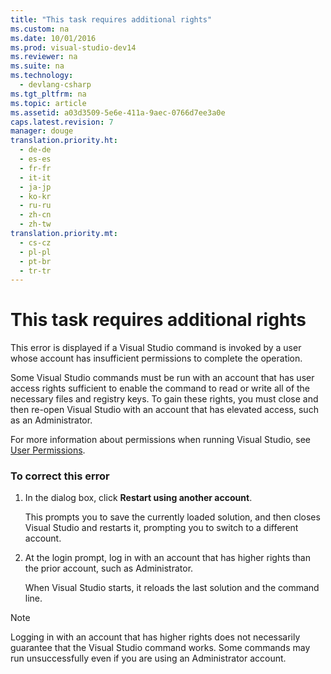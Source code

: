 ```yaml
---
title: "This task requires additional rights"
ms.custom: na
ms.date: 10/01/2016
ms.prod: visual-studio-dev14
ms.reviewer: na
ms.suite: na
ms.technology: 
  - devlang-csharp
ms.tgt_pltfrm: na
ms.topic: article
ms.assetid: a03d3509-5e6e-411a-9aec-0766d7ee3a0e
caps.latest.revision: 7
manager: douge
translation.priority.ht: 
  - de-de
  - es-es
  - fr-fr
  - it-it
  - ja-jp
  - ko-kr
  - ru-ru
  - zh-cn
  - zh-tw
translation.priority.mt: 
  - cs-cz
  - pl-pl
  - pt-br
  - tr-tr
---
```

# This task requires additional rights
This error is displayed if a Visual Studio command is invoked by a user whose account has insufficient permissions to complete the operation.  
  
 Some Visual Studio commands must be run with an account that has user access rights sufficient to enable the command to read or write all of the necessary files and registry keys. To gain these rights, you must close and then re-open Visual Studio with an account that has elevated access, such as an Administrator.  
  
 For more information about permissions when running Visual Studio, see [User Permissions](../VS_IDE/User-Permissions-and-Visual-Studio.md).  
  
### To correct this error  
  
1.  In the dialog box, click **Restart using another account**.  
  
     This prompts you to save the currently loaded solution, and then closes Visual Studio and restarts it, prompting you to switch to a different account.  
  
2.  At the login prompt, log in with an account that has higher rights than the prior account, such as Administrator.  
  
     When Visual Studio starts, it reloads the last solution and the command line.  
  
> [!NOTE]
>  Logging in with an account that has higher rights does not necessarily guarantee that the Visual Studio command works. Some commands may run unsuccessfully even if you are using an Administrator account.